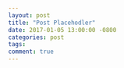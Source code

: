 ```yaml
---
layout: post
title: "Post Placehodler"
date: 2017-01-05 13:00:00 -0800
categories: post
tags: 
comment: true
---
```


